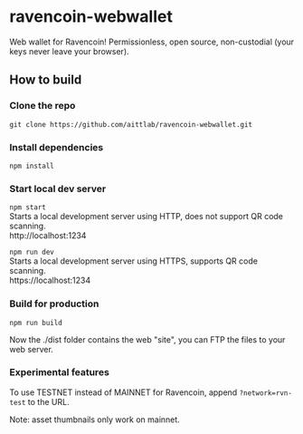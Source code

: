 # ravencoin-webwallet

Web wallet for Ravencoin!
Permissionless, open source, non-custodial (your keys never leave your browser).

## How to build

### Clone the repo

`git clone https://github.com/aittlab/ravencoin-webwallet.git`

### Install dependencies

`npm install`

### Start local dev server

`npm start`<br/>
Starts a local development server using HTTP, does not support QR code scanning.<br/>
http://localhost:1234

`npm run dev` <br/>
Starts a local development server using HTTPS, supports QR code scanning.<br/>
https://localhost:1234

### Build for production

`npm run build`

Now the ./dist folder contains the web "site", you can FTP the files to your web server.

### Experimental features

To use TESTNET instead of MAINNET for Ravencoin, append `?network=rvn-test` to the URL.

Note: asset thumbnails only work on mainnet.
